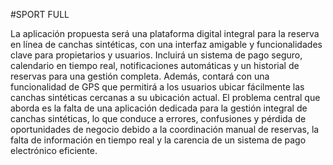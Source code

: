 #SPORT FULL

La aplicación propuesta será una plataforma digital integral para la reserva en línea de canchas sintéticas, con una interfaz amigable y funcionalidades clave para propietarios y usuarios. 
Incluirá un sistema de pago seguro, calendario en tiempo real, notificaciones automáticas y un historial de reservas para una gestión completa. Además, contará con una funcionalidad de GPS
que permitirá a los usuarios ubicar fácilmente las canchas sintéticas cercanas a su ubicación actual. El problema central que aborda es la falta de una aplicación dedicada para la gestión
integral de canchas sintéticas, lo que conduce a errores, confusiones y pérdida de oportunidades de negocio debido a la coordinación manual de reservas, la falta de información en tiempo
real y la carencia de un sistema de pago electrónico eficiente.
